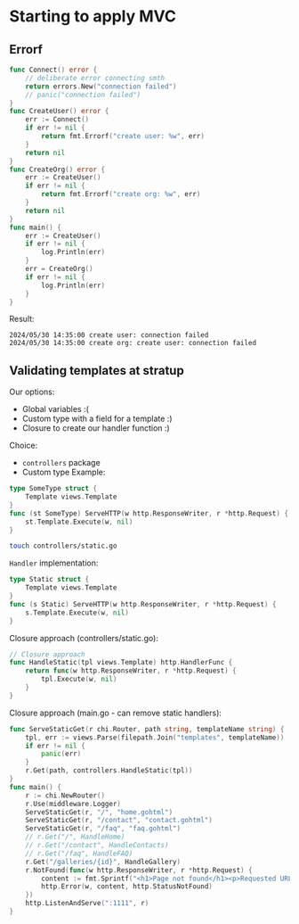 # Starting to apply MVC

## Errorf

```go
func Connect() error {
	// deliberate error connecting smth
	return errors.New("connection failed")
	// panic("connection failed")
}
func CreateUser() error {
	err := Connect()
	if err != nil {
		return fmt.Errorf("create user: %w", err)
	}
	return nil
}
func CreateOrg() error {
	err := CreateUser()
	if err != nil {
		return fmt.Errorf("create org: %w", err)
	}
	return nil
}
func main() {
	err := CreateUser()
	if err != nil {
		log.Println(err)
	}
	err = CreateOrg()
	if err != nil {
		log.Println(err)
	}
}
```
Result:
```
2024/05/30 14:35:00 create user: connection failed
2024/05/30 14:35:00 create org: create user: connection failed
```

## Validating templates at stratup

Our options:
* Global variables :(
* Custom type with a field for a template :)
* Closure to create our handler function :)

Choice: 
* `controllers` package 
* Custom type 
Example:
```go
type SomeType struct {
	Template views.Template
}
func (st SomeType) ServeHTTP(w http.ResponseWriter, r *http.Request) {
	st.Template.Execute(w, nil)
}
```

```sh
touch controllers/static.go
```
`Handler` implementation:  
```go
type Static struct {
	Template views.Template
}
func (s Static) ServeHTTP(w http.ResponseWriter, r *http.Request) {
	s.Template.Execute(w, nil)
}
```
Closure approach (controllers/static.go): 
```go
// Closure approach
func HandleStatic(tpl views.Template) http.HandlerFunc {
	return func(w http.ResponseWriter, r *http.Request) {
		tpl.Execute(w, nil)
	}
}
```
Closure approach (main.go - can remove static handlers):  
```go
func ServeStaticGet(r chi.Router, path string, templateName string) {
	tpl, err := views.Parse(filepath.Join("templates", templateName))
	if err != nil {
		panic(err)
	}
	r.Get(path, controllers.HandleStatic(tpl))
}
func main() {
	r := chi.NewRouter()
	r.Use(middleware.Logger)
	ServeStaticGet(r, "/", "home.gohtml")
	ServeStaticGet(r, "/contact", "contact.gohtml")
	ServeStaticGet(r, "/faq", "faq.gohtml")
	// r.Get("/", HandleHome)
	// r.Get("/contact", HandleContacts)
	// r.Get("/faq", HandleFAQ)
	r.Get("/galleries/{id}", HandleGallery)
	r.NotFound(func(w http.ResponseWriter, r *http.Request) {
		content := fmt.Sprintf("<h1>Page not found</h1><p>Requested URL: %s</p>", r.URL.Path)
		http.Error(w, content, http.StatusNotFound)
	})
	http.ListenAndServe(":1111", r)
}